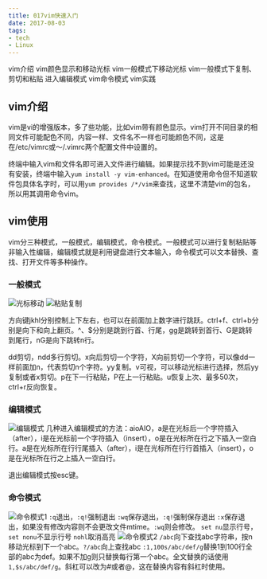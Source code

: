 ```yaml
---
title: 017vim快速入门
date: 2017-08-03
tags:
- tech
- Linux
---
```


vim介绍
vim颜色显示和移动光标
vim一般模式下移动光标
vim一般模式下复制、剪切和粘贴
进入编辑模式
vim命令模式
vim实践

<!--more-->

## vim介绍
vim是vi的增强版本，多了些功能，比如vim带有颜色显示。vim打开不同目录的相同文件可能配色不同，内容一样、文件名不一样也可能颜色不同，这是在/etc/vimrc或～/.vimrc两个配置文件中设置的。

终端中输入vim和文件名即可进入文件进行编辑。如果提示找不到vim可能是还没有安装，终端中输入`yum install -y vim-enhanced`。在知道使用命令但不知道软件包具体名字时，可以用`yum provides /*/vim`来查找，这里不清楚vim的包名，所以用其调用命令vim。

## vim使用
vim分三种模式，一般模式，编辑模式，命令模式。一般模式可以进行复制粘贴等非输入性编辑，编辑模式就是利用键盘进行文本输入，命令模式可以文本替换、查找、打开文件等多种操作。

### 一般模式
![光标移动](http://pehjeua02.bkt.clouddn.com/480a298bd36b81cfaa73e369edc11d39.png)
![粘贴复制](http://pehjeua02.bkt.clouddn.com/273a169d6dab031dfef9f45edc0b1098.png)

方向键jkhl分别控制上下左右，也可以在前面加上数字进行跳跃。ctrl+f、ctrl+b分别是向下和向上翻页。^、$分别是跳到行首、行尾，gg是跳转到首行、G是跳转到尾行，nG是向下跳转n行。

dd剪切，ndd多行剪切。x向后剪切一个字符，X向前剪切一个字符，可以像dd一样前面加n，代表剪切n个字符。yy复制。v可视，可以移动光标进行选择，然后yy复制或者x剪切。p在下一行粘贴，P在上一行粘贴。u恢复上次、最多50次，ctrl+r反向恢复。

### 编辑模式
![编辑模式](http://pehjeua02.bkt.clouddn.com/267c752da99e31b0c4acec5d48074396.png)
几种进入编辑模式的方法：aioAIO，a是在光标后一个字符插入（after），i是在光标前一个字符插入（insert），o是在光标所在行之下插入一空白行。a是在光标所在行行尾插入（after），i是在光标所在行行首插入（insert），o是在光标所在行之上插入一空白行。

退出编辑模式按esc键。

### 命令模式
![命令模式1](http://pehjeua02.bkt.clouddn.com/4331af5412d27d89b724ecf36b722c07.png)
`:q`退出，`:q!`强制退出
`:wq`保存退出，`:q!`强制保存退出
`:x`保存退出，如果没有修改内容则不会更改文件mtime。`:wq`则会修改。
`set nu`显示行号，`set nonu`不显示行号
`nohl`取消高亮
![命令模式2](http://pehjeua02.bkt.clouddn.com/28d54ad0a97ebb6f56867127f430242a.png)
`/abc`向下查找abc字符串，按n移动光标到下一个abc。`?/abc`向上查找abc
`:1,100s/abc/def/g`替换1到100行全部的abc为def。如果不加g则只替换每行第一个abc。全文替换的话使用`1,$s/abc/def/g`。斜杠可以改为#或者@，这在替换内容有斜杠时使用。
